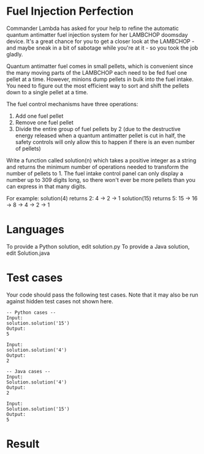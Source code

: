 # Fuel Injection Perfection

Commander Lambda has asked for your help to refine the automatic quantum antimatter fuel injection system for her LAMBCHOP doomsday device. It's a great chance for you to get a closer look at the LAMBCHOP - and maybe sneak in a bit of sabotage while you're at it - so you took the job gladly.

Quantum antimatter fuel comes in small pellets, which is convenient since the many moving parts of the LAMBCHOP each need to be fed fuel one pellet at a time. However, minions dump pellets in bulk into the fuel intake. You need to figure out the most efficient way to sort and shift the pellets down to a single pellet at a time.

The fuel control mechanisms have three operations:

1. Add one fuel pellet
2. Remove one fuel pellet
3. Divide the entire group of fuel pellets by 2 (due to the destructive energy released when a quantum antimatter pellet is cut in half, the safety controls will only allow this to happen if there is an even number of pellets)

Write a function called solution(n) which takes a positive integer as a string and returns the minimum number of operations needed to transform the number of pellets to 1. The fuel intake control panel can only display a number up to 309 digits long, so there won't ever be more pellets than you can express in that many digits.

For example:
solution(4) returns 2: 4 -> 2 -> 1
solution(15) returns 5: 15 -> 16 -> 8 -> 4 -> 2 -> 1

# Languages

To provide a Python solution, edit solution.py
To provide a Java solution, edit Solution.java

# Test cases

Your code should pass the following test cases.
Note that it may also be run against hidden test cases not shown here.

```
-- Python cases --
Input:
solution.solution('15')
Output:
5

Input:
solution.solution('4')
Output:
2
```

```
-- Java cases --
Input:
Solution.solution('4')
Output:
2

Input:
Solution.solution('15')
Output:
5
```

# Result

